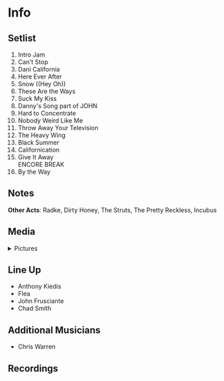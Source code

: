 # Info

## Setlist

1. Intro Jam
2. Can't Stop
3. Dani California
4. Here Ever After
5. Snow ((Hey Oh))
6. These Are the Ways
7. Suck My Kiss
8. Danny's Song part of JOHN
9. Hard to Concentrate
10. Nobody Weird Like Me
11. Throw Away Your Television
12. The Heavy Wing
13. Black Summer
14. Californication
15. Give It Away
<br>ENCORE BREAK
16. By the Way

## Notes

**Other Acts**: Radke, Dirty Honey, The Struts, The Pretty Reckless, Incubus

## Media 

<details>
  <summary>Pictures</summary>
  <!--<img alt="Setlist" title="Setlist" src="_.jpg" height="200" />-->
</details>

## Line Up

* Anthony Kiedis
* Flea
* John Frusciante
* Chad Smith

## Additional Musicians
* Chris Warren

## Recordings
